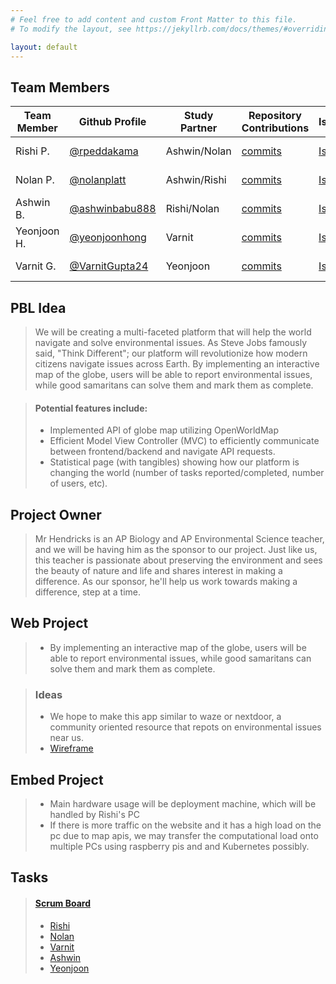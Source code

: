 ```yaml
---
# Feel free to add content and custom Front Matter to this file.
# To modify the layout, see https://jekyllrb.com/docs/themes/#overriding-theme-defaults

layout: default
---
```


<!-- <table>
    <colgroup>
        <col />
        <col />
        <col />
        <col />
        <col />
        <col />
    </colgroup>
    <thead>
        <tr class="header">
            <th>Team Member</th>
            <th>Github Profile</th>
            <th>Study Partner</th>
            <th>Repository Contributions</th>
            <th>Issues</th>
            <th>Roles</th>
        </tr>
    </thead>
        <tbody>
            <tr>
                <td>Nolan P.</td>
                <td><a href="https://github.com/nolanplatt) | Ashwin/Rishi | [commits](https://github.com/nolanplatt/AP-CSA-T3/commits?author=nolanplatt">@nolanplatt</a></td>
                <td>Ashwin/Rishi</td>
                <td><a href="https://github.com/nolanplatt/AP-CSA-T3/commits?author=nolanplatt">Commits</a></td>
                <td><a href="https://github.com/rpeddakama/AP-CSA-T3/projects/1?card_filter_query=assignee%3Anolanplatt">Issues</a></td>
                <td>Deployment Manager</td>
                </tr>
                </td>
            </tr>
        </tbody>
</table> -->

## Team Members

| Team Member | Github Profile                                     | Study Partner | Repository Contributions                                                        | Issues                                                                                                  | Role               | Personal Page                                                   |
| ----------- | -------------------------------------------------- | ------------- | ------------------------------------------------------------------------------- | ------------------------------------------------------------------------------------------------------- | ------------------ | --------------------------------------------------------------- |
| Rishi P.    | [@rpeddakama](https://github.com/rpeddakama)       | Ashwin/Nolan  | [commits](https://github.com/rpeddakama/AP-CSA-T3/commits?author=rpeddakama)    | [Issues](https://github.com/rpeddakama/AP-CSA-T3/projects/1?card_filter_query=assignee%3Arpeddakama)    | Scrum Master       | [Link](https://rpeddakama.github.io/CSA-Data-Structures/)       |
| Nolan P.    | [@nolanplatt](https://github.com/nolanplatt)       | Ashwin/Rishi  | [commits](https://github.com/rpeddakama/AP-CSA-T3/commits?author=nolanplatt)    | [Issues](https://github.com/rpeddakama/AP-CSA-T3/projects/1?card_filter_query=assignee%3Anolanplatt)    | Deployment Manager | [Link](https://github.com/nolanplatt/AP-CSA-Data-Structures)    |
| Ashwin B.   | [@ashwinbabu888](https://github.com/ashwinbabu888) | Rishi/Nolan   | [commits](https://github.com/rpeddakama/AP-CSA-T3/commits?author=ashwinbabu888) | [Issues](https://github.com/rpeddakama/AP-CSA-T3/projects/1?card_filter_query=assignee%3Aashwinbabu888) | GitHub Admin       | [Link](https://ashwinbabu888.github.io/AP-CSA-Data-Structures/) |
| Yeonjoon H. | [@yeonjoonhong](https://github.com/yeonjoonhong)   | Varnit        | [commits](https://github.com/rpeddakama/AP-CSA-T3/commits?author=yeonjoonhong)  | [Issues](https://github.com/rpeddakama/AP-CSA-T3/projects/1?card_filter_query=assignee%3Ayeonjoonhong)  | Frontend Developer | [Link](https://github.com/yeonjoonhong/yeonjoonhong.github.io)  |
| Varnit G.   | [@VarnitGupta24](https://github.com/VarnitGupta24) | Yeonjoon      | [commits](https://github.com/rpeddakama/AP-CSA-T3/commits?author=VarnitGupta24) | [Issues](https://github.com/rpeddakama/AP-CSA-T3/projects/1?card_filter_query=assignee%3AVarnitGupta24) | Frontend Developer | [Link](https://varnitgupta24.github.io/)                        |

## PBL Idea

> We will be creating a multi-faceted platform that will help the world navigate and solve environmental issues. As Steve Jobs famously said, "Think Different"; our platform will revolutionize how modern citizens navigate issues across Earth. By implementing an interactive map of the globe, users will be able to report environmental issues, while good samaritans can solve them and mark them as complete.

> #### Potential features include:
>
> - Implemented API of globe map utilizing OpenWorldMap
> - Efficient Model View Controller (MVC) to efficiently communicate between frontend/backend and navigate API requests.
> - Statistical page (with tangibles) showing how our platform is changing the world (number of tasks reported/completed, number of users, etc).

## Project Owner

> Mr Hendricks is an AP Biology and AP Environmental Science teacher, and we will be having him as the sponsor to our project. Just like us, this teacher is passionate about preserving the environment and sees the beauty of nature and life and shares interest in making a difference. As our sponsor, he'll help us work towards making a difference, step at a time.

## Web Project

> - By implementing an interactive map of the globe, users will be able to report environmental issues, while good samaritans can solve them and mark them as complete.

> ### Ideas
>
> - We hope to make this app similar to waze or nextdoor, a community oriented resource that repots on environmental issues near us.
> - [Wireframe](https://www.figma.com/file/tpYBRxdaWXlTMiIqnNVG4B/Wireframe)

## Embed Project

> - Main hardware usage will be deployment machine, which will be handled by Rishi's PC
> - If there is more traffic on the website and it has a high load on the pc due to map apis, we may transfer the computational load onto multiple PCs using raspberry pis and and Kubernetes possibly.

## Tasks

> #### [Scrum Board](https://github.com/rpeddakama/AP-CSA-T3/projects/1)
>
> - [Rishi](https://github.com/rpeddakama/AP-CSA-T3/issues/16)
> - [Nolan](https://github.com/rpeddakama/AP-CSA-T3/issues/15)
> - [Varnit](https://github.com/rpeddakama/AP-CSA-T3/issues/14)
> - [Ashwin](https://github.com/rpeddakama/AP-CSA-T3/issues/12)
> - [Yeonjoon](https://github.com/rpeddakama/AP-CSA-T3/issues/13)
